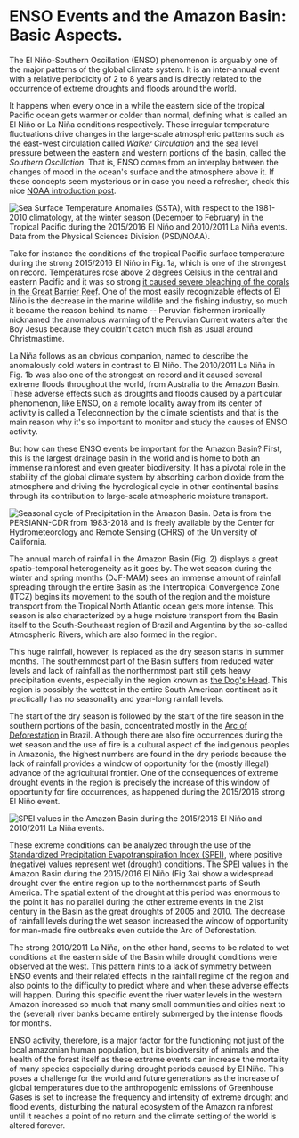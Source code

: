 # ENSO Events and the Amazon Basin: Basic Aspects.

The El Niño-Southern Oscillation (ENSO) phenomenon is arguably one of the major patterns of the global climate system. It is an inter-annual event with a relative periodicity of 2 to 8 years and is directly related to the occurrence of extreme droughts and floods around the world. 

It happens when every once in a while the eastern side of the tropical Pacific ocean gets warmer or colder than normal, defining what is called an El Niño or La Niña conditions respectively. These irregular temperature fluctuations drive changes in the large-scale atmospheric patterns such as the east-west circulation called *Walker Circulation* and the sea level pressure between the eastern and western portions of the basin, called the *Southern Oscillation*. That is, ENSO comes from an interplay between the changes of mood in the ocean's surface and the atmosphere above it. If these concepts seem mysterious or in case you need a refresher,  check this nice [NOAA introduction post](https://www.climate.gov/news-features/blogs/enso/what-el-ni%C3%B1o%E2%80%93southern-oscillation-enso-nutshell).


![Sea Surface Temperature Anomalies (SSTA), with respect to the 1981-2010 climatology, at the winter season (December to February) in the Tropical Pacific during the 2015/2016 El Niño and 2010/2011 La Niña events. Data from the Physical Sciences Division (PSD/NOAA).](https://www.authorea.com/users/164994/articles/396956/master/file/figures/ssta_enso/ssta_enso.png)

Take for instance the conditions of the tropical Pacific surface temperature during the strong 2015/2016 El Niño in Fig. 1a, which is one of the strongest on record. Temperatures rose above 2 degrees Celsius in the central and eastern Pacific and it was so strong [it caused severe bleaching of the corals in the Great Barrier Reef](https://www.nationalgeographic.com/news/2018/01/coral-bleaching-reefs-climate-change-el-nino-environment/). One of the most easily recognizable effects of El Niño is the decrease in the marine wildlife and the fishing industry, so much it became the reason behind its name -- Peruvian fishermen ironically nicknamed the anomalous warming of the Peruvian Current waters after the Boy Jesus because they couldn't catch much fish as usual around Christmastime. 

La Niña follows as an obvious companion, named to describe the anomalously cold waters in contrast to El Niño. The 2010/2011 La Niña in Fig. 1b was also one of the strongest on record and it caused several extreme floods throughout the world, from Australia to the Amazon Basin. These adverse effects such as droughts and floods caused by a particular phenomenon, like ENSO, on a remote locality away from its center of activity is called a Teleconnection by the climate scientists and that is the main reason why it's so important to monitor and study the causes of ENSO activity.

But how can these ENSO events be important for the Amazon Basin? First, this is the largest drainage basin in the world and is home to both an immense rainforest and even greater biodiversity. It has a pivotal role in the stability of the global climate system by absorbing carbon dioxide from the atmosphere and driving the hydrological cycle in other continental basins through its contribution to large-scale atmospheric moisture transport.

![Seasonal cycle of Precipitation in the Amazon Basin. Data is from the PERSIANN-CDR from 1983-2018 and is freely available by the Center for Hydrometeorology and Remote Sensing (CHRS) of the University of California.](https://www.authorea.com/users/164994/articles/396956/master/file/figures/rainfall_seasonality/rainfall_seasonality.png)

The annual march of rainfall in the Amazon Basin (Fig. 2) displays a great spatio-temporal heterogeneity as it goes by. The wet season during the winter and spring months (DJF-MAM) sees an immense amount of rainfall spreading through the entire Basin as the Intertropical Convergence Zone (ITCZ) begins its movement to the south of the region and the moisture transport from the Tropical North Atlantic ocean gets more intense.  This season is also characterized by a huge moisture transport from the Basin itself to the South-Southeast region of Brazil and Argentina by the so-called Atmospheric Rivers, which are also formed in the region.

This huge rainfall, however, is replaced as the dry season starts in summer months. The southernmost part of the Basin suffers from reduced water levels and lack of rainfall as the northernmost part still gets heavy precipitation events, especially in the region known as [the Dog's Head](https://en.wikipedia.org/wiki/Cabe%C3%A7a_do_Cachorro). This region is possibly the wettest in the entire South American continent as it practically has no seasonality and year-long rainfall levels.    

The start of the dry season is followed by the start of the fire season in the southern portions of the basin, concentrated mostly in the [Arc of Deforestation](https://ipam.org.br/glossario/arc-of-deforestation/) in Brazil. Although there are also fire occurrences during the wet season and the use of fire is a cultural aspect of the indigenous peoples in Amazonia, the highest numbers are found in the dry periods because the lack of rainfall provides a window of opportunity for the (mostly illegal) advance of the agricultural frontier. One of the consequences of extreme drought events in the region is precisely the increase of this window of opportunity for fire occurrences, as happened during the 2015/2016 strong El Niño event.

![SPEI values in the Amazon Basin during the 2015/2016 El Niño and 2010/2011 La Niña events.](https://www.authorea.com/users/164994/articles/396956/master/file/figures/enso_spei/spei_enso.png)

These extreme conditions can be analyzed through the use of the [Standardized Precipitation Evapotranspiration Index (SPEI)](https://spei.csic.es/home.html), where positive (negative) values represent wet (drought) conditions. The SPEI values in the Amazon Basin during the 2015/2016 El Niño (Fig 3a) show a widespread drought over the entire region up to the northernmost parts of South America. The spatial extent of the drought at this period was enormous to the point it has no parallel during the other extreme events in the 21st century in the Basin as the great droughts of 2005 and 2010. The decrease of rainfall levels during the wet season increased the window of opportunity for man-made fire outbreaks even outside the Arc of Deforestation.

The strong 2010/2011 La Niña, on the other hand, seems to be related to wet conditions at the eastern side of the Basin while drought conditions were observed at the west. This pattern hints to a lack of symmetry between ENSO events and their related effects in the rainfall regime of the region and also points to the difficulty to predict where and when these adverse effects will happen. During this specific event the river water levels in the western Amazon increased so much that many small communities and cities next to the (several) river banks became entirely submerged by the intense floods for months. 

ENSO activity, therefore, is a major factor for the functioning not just of the local amazonian human population, but its biodiversity of animals and the health of the forest itself as these extreme events can increase the mortality of many species especially during drought periods caused by El Niño. This poses a challenge for the world and future generations as the increase of global temperatures due to the anthropogenic emissions of Greenhouse Gases is set to increase the frequency and intensity of extreme drought and flood events, disturbing the natural ecosystem of the Amazon rainforest until it reaches a point of no return and the climate setting of the world is altered forever. 
